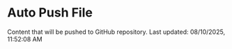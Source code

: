 # Auto Push File

Content that will be pushed to GitHub repository.
Last updated: 08/10/2025, 11:52:08 AM